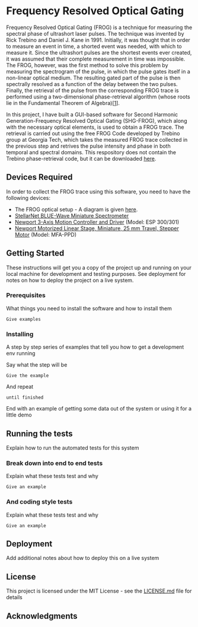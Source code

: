 # Frequency Resolved Optical Gating

Frequency Resolved Optical Gating (FROG) is a technique for measuring the spectral phase of ultrashort laser pulses. The technique was invented by Rick Trebino and Daniel J. Kane in 1991. Initially, it was thought that in order to measure an event in time, a shorted event was needed, with which to measure it. Since the ultrashort pulses are the shortest events ever created, it was assumed that their complete measurement in time was impossible. The FROG, however, was the first method to solve this problem by measuring the spectrogram of the pulse, in which the pulse gates itself in a non-linear optical medium. The resulting gated part of the pulse is then spectrally resolved as a function of the delay between the two pulses. Finally, the retrieval of the pulse from the corresponding FROG trace is performed using a two-dimensional phase-retrieval algorithm (whose roots lie in the Fundamental Theorem of Algebra)[[1]]. 

In this project, I have built a GUI-based software for Second Harmonic Generation-Frequency Resolved Optical Gating (SHG-FROG), which along with the necessary optical elements, is used to obtain a FROG trace. The retrieval is carried out using the free FROG Code developed by Trebino group at Georgia Tech, which takes the measured FROG trace collected in the previous step and retrives the pulse intensity and phase in both temporal and spectral domains. This respository does not contain the Trebino phase-retrieval code, but it can be downloaded [here][2].    

## Devices Required

In order to collect the FROG trace using this software, you need to have the following devices:
* The FROG optical setup - A diagram is given [here][3]. 
* [StellarNet BLUE-Wave Miniature Spectrometer][4] 
* [Newport 3-Axis Motion Controller and Driver][5] (Model: ESP 300/301) 
* [Newport Motorized Linear Stage, Miniature, 25 mm Travel, Stepper Motor][6] (Model: MFA-PPD)


## Getting Started

These instructions will get you a copy of the project up and running on your local machine for development and testing purposes. See deployment for notes on how to deploy the project on a live system.

### Prerequisites

What things you need to install the software and how to install them

```
Give examples
```

### Installing

A step by step series of examples that tell you how to get a development env running

Say what the step will be

```
Give the example
```

And repeat

```
until finished
```

End with an example of getting some data out of the system or using it for a little demo

## Running the tests

Explain how to run the automated tests for this system

### Break down into end to end tests

Explain what these tests test and why

```
Give an example
```

### And coding style tests

Explain what these tests test and why

```
Give an example
```

## Deployment

Add additional notes about how to deploy this on a live system




## License

This project is licensed under the MIT License - see the [LICENSE.md](LICENSE.md) file for details

## Acknowledgments


[1]: https://link.springer.com/book/10.1007%2F978-1-4615-1181-6
[2]: https://onedrive.live.com/?authkey=%21AOtakabqcXVfiOw&id=651160A0FAB1C3EF%21462&cid=651160A0FAB1C3EF
[3]: https://en.wikipedia.org/wiki/Frequency-resolved_optical_gating#/media/File:SHG_FROG.png
[4]: https://www.stellarnet.us/wp-content/uploads/StellarNet-BLUE-Wave-SPEC.pdf
[5]: https://www.newport.com/f/esp301-3-axis-dc-and-stepper-motion-controller?q=esp300:relevance:isObsolete:false:npCategory:esp301-3-axis-dc-%26-stepper-motion-controller
[6]: https://www.newport.com/p/MFA-PPD



